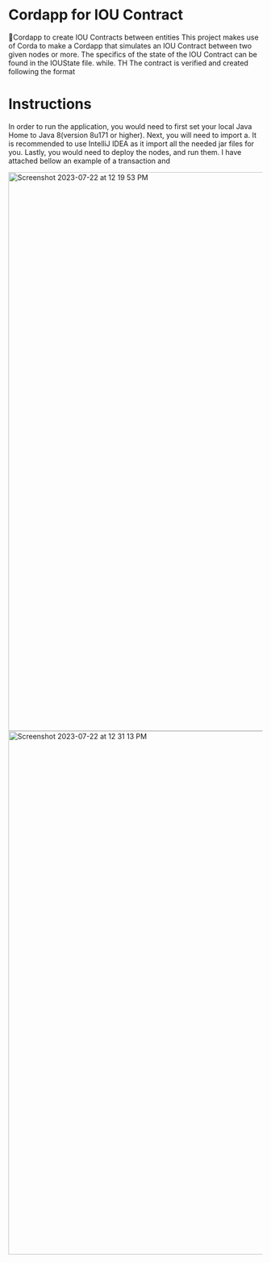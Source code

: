 # Cordapp for IOU Contract
 🤝Cordapp to create IOU Contracts between entities
This project makes use of Corda to make a Cordapp that simulates an IOU Contract between two given nodes or more. The specifics of the state of the IOU Contract can be found in the IOUState file.
while. TH
The contract is verified and created following the format 

# Instructions 
In order to run the application, you would need to first set your local Java Home to Java 8(version 8u171 or higher). Next, you will need to import a. It is recommended to use IntelliJ IDEA as it import all the needed jar files for you. Lastly, you would need to deploy the nodes, and run them. I have attached bellow an example of a transaction and 


<img width="1108" alt="Screenshot 2023-07-22 at 12 19 53 PM" src="https://github.com/mbouzekri/Corda-IOU_Contract/assets/106405634/3f51e604-360f-42c2-b185-0e452b51bbb7">


<img width="1038" alt="Screenshot 2023-07-22 at 12 31 13 PM" src="https://github.com/mbouzekri/Corda-IOU_Contract/assets/106405634/f6c133dd-b27f-4325-bede-fef86cb12cac">
